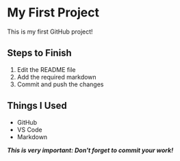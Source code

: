# My First Project

This is my first GitHub project!

## Steps to Finish

1. Edit the README file  
2. Add the required markdown  
3. Commit and push the changes

## Things I Used

- GitHub  
- VS Code  
- Markdown

**_This is very important: Don't forget to commit your work!_**
